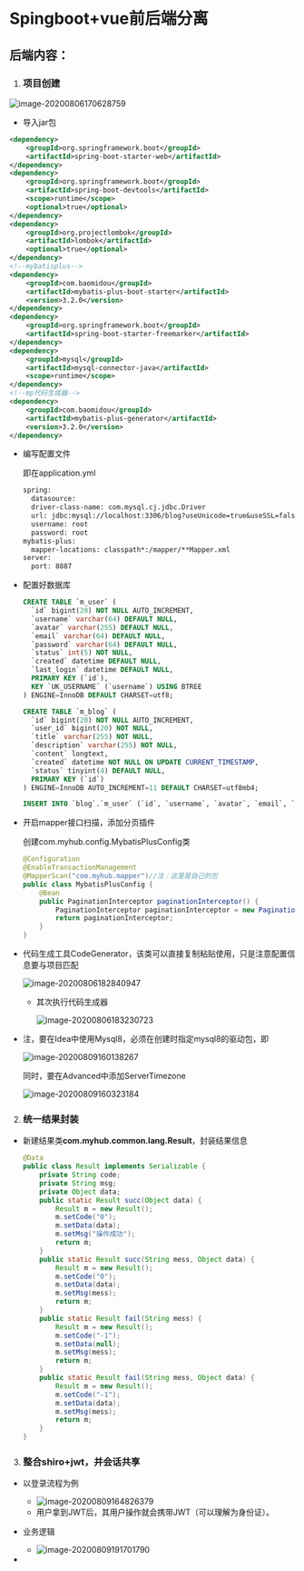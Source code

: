 # Spingboot+vue前后端分离

## 后端内容：

1. ### 项目创建

![image-20200806170628759](C:\Users\zeng\AppData\Roaming\Typora\typora-user-images\image-20200806170628759.png)

- 导入jar包

```xml
<dependency>
	<groupId>org.springframework.boot</groupId>
	<artifactId>spring-boot-starter-web</artifactId>
</dependency>
<dependency>
	<groupId>org.springframework.boot</groupId>
	<artifactId>spring-boot-devtools</artifactId>
	<scope>runtime</scope>
	<optional>true</optional>
</dependency>
<dependency>
	<groupId>org.projectlombok</groupId>
	<artifactId>lombok</artifactId>
	<optional>true</optional>
</dependency>
<!--mybatisplus-->
<dependency>
    <groupId>com.baomidou</groupId>
    <artifactId>mybatis-plus-boot-starter</artifactId>
    <version>3.2.0</version>
</dependency>
<dependency>
    <groupId>org.springframework.boot</groupId>
    <artifactId>spring-boot-starter-freemarker</artifactId>
</dependency>
<dependency>
    <groupId>mysql</groupId>
    <artifactId>mysql-connector-java</artifactId>
    <scope>runtime</scope>
</dependency>
<!--mp代码生成器-->
<dependency>
    <groupId>com.baomidou</groupId>
    <artifactId>mybatis-plus-generator</artifactId>
    <version>3.2.0</version>
</dependency>
```

- 编写配置文件

  即在application.yml

  ```txt
  spring:
    datasource:
    driver-class-name: com.mysql.cj.jdbc.Driver
    url: jdbc:mysql://localhost:3306/blog?useUnicode=true&useSSL=false&characterEncoding=utf8
    username: root
    password: root
  mybatis-plus:
    mapper-locations: classpath*:/mapper/**Mapper.xml
  server:
    port: 8887
  ```

- 配置好数据库

  ```sql
  CREATE TABLE `m_user` (
    `id` bigint(20) NOT NULL AUTO_INCREMENT,
    `username` varchar(64) DEFAULT NULL,
    `avatar` varchar(255) DEFAULT NULL,
    `email` varchar(64) DEFAULT NULL,
    `password` varchar(64) DEFAULT NULL,
    `status` int(5) NOT NULL,
    `created` datetime DEFAULT NULL,
    `last_login` datetime DEFAULT NULL,
    PRIMARY KEY (`id`),
    KEY `UK_USERNAME` (`username`) USING BTREE
  ) ENGINE=InnoDB DEFAULT CHARSET=utf8;
  
  CREATE TABLE `m_blog` (
    `id` bigint(20) NOT NULL AUTO_INCREMENT,
    `user_id` bigint(20) NOT NULL,
    `title` varchar(255) NOT NULL,
    `description` varchar(255) NOT NULL,
    `content` longtext,
    `created` datetime NOT NULL ON UPDATE CURRENT_TIMESTAMP,
    `status` tinyint(4) DEFAULT NULL,
    PRIMARY KEY (`id`)
  ) ENGINE=InnoDB AUTO_INCREMENT=11 DEFAULT CHARSET=utf8mb4;
  
  INSERT INTO `blog`.`m_user` (`id`, `username`, `avatar`, `email`, `password`, `status`, `created`, `last_login`) VALUES ('1', 'markerhub', 'https://image-1300566513.cos.ap-guangzhou.myqcloud.com/upload/images/5a9f48118166308daba8b6da7e466aab.jpg', NULL, '96e79218965eb72c92a549dd5a330112', '0', '2020-04-20 10:44:01', NULL);
  ```

- 开启mapper接口扫描，添加分页插件

  创建com.myhub.config.MybatisPlusConfig类

  ```java
  @Configuration
  @EnableTransactionManagement
  @MapperScan("com.myhub.mapper")//注：这里是自己的包
  public class MybatisPlusConfig {
      @Bean
      public PaginationInterceptor paginationInterceptor() {
          PaginationInterceptor paginationInterceptor = new PaginationInterceptor();
          return paginationInterceptor;
      }
  }
  ```

- 代码生成工具CodeGenerator，该类可以直接复制粘贴使用，只是注意配置信息要与项目匹配

  ![image-20200806182840947](C:\Users\zeng\AppData\Roaming\Typora\typora-user-images\image-20200806182840947.png)

  - 其次执行代码生成器

    ![image-20200806183230723](C:\Users\zeng\AppData\Roaming\Typora\typora-user-images\image-20200806183230723.png)

- 注，要在Idea中使用Mysql8，必须在创建时指定mysql8的驱动包，即

  ![image-20200809160138267](C:\Users\zeng\AppData\Roaming\Typora\typora-user-images\image-20200809160138267.png)

  同时，要在Advanced中添加ServerTimezone

  ![image-20200809160323184](C:\Users\zeng\AppData\Roaming\Typora\typora-user-images\image-20200809160323184.png)



2. ### 统一结果封装

- 新建结果类**com.myhub.common.lang.Result**，封装结果信息

  ```java
  @Data
  public class Result implements Serializable {
      private String code;
      private String msg;
      private Object data;
      public static Result succ(Object data) {
          Result m = new Result();
          m.setCode("0");
          m.setData(data);
          m.setMsg("操作成功");
          return m;
      }
      public static Result succ(String mess, Object data) {
          Result m = new Result();
          m.setCode("0");
          m.setData(data);
          m.setMsg(mess);
          return m;
      }
      public static Result fail(String mess) {
          Result m = new Result();
          m.setCode("-1");
          m.setData(null);
          m.setMsg(mess);
          return m;
      }
      public static Result fail(String mess, Object data) {
          Result m = new Result();
          m.setCode("-1");
          m.setData(data);
          m.setMsg(mess);
          return m;
      }
  }
  ```



3. ### 整合shiro+jwt，并会话共享

- 以登录流程为例
  - ![image-20200809164826379](C:\Users\zeng\AppData\Roaming\Typora\typora-user-images\image-20200809164826379.png)
  - 用户拿到JWT后，其用户操作就会携带JWT（可以理解为身份证）。

- 业务逻辑
  - ![image-20200809191701790](C:\Users\zeng\AppData\Roaming\Typora\typora-user-images\image-20200809191701790.png)
- 